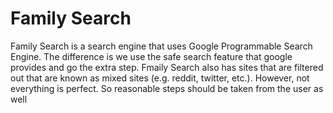 # **Family Search**
Family Search is a search engine that uses Google Programmable Search Engine.
The difference is we use the safe search feature that google provides and go the extra step. Fmaily Search also has sites that are filtered out that are
known as mixed sites (e.g. reddit, twitter, etc.). However, not everything is perfect. So reasonable steps should be taken from the user as well
